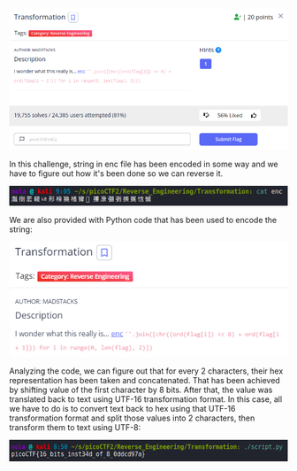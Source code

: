 <p align="center"><img src="../../images/Transformation0.png" ></p>

In this challenge, string in enc file has been encoded in some way and we have to figure out how it's been done so we can reverse it.

<p align="center"><img src="../../images/Transformation1.png" ></p>

We are also provided with Python code that has been used to encode the string:

<p align="center"><img src="../../images/Transformation2.png" ></p>

Analyzing the code, we can figure out that for every 2 characters, their hex representation has been taken and concatenated. That has been achieved by shifting value of the first character by 8 bits. After that, the value was translated back to text using UTF-16 transformation format. In this case, all we have to do is to convert text back to hex using that UTF-16 transformation format and split those values into 2 characters, then transform them to text using UTF-8:

<p align="center"><img src="../../images/Transformation3.png" ></p>
